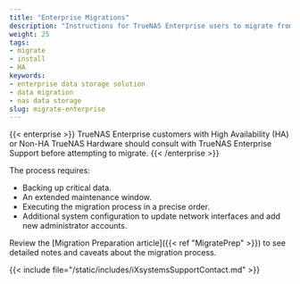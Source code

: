 ```yaml
---
title: "Enterprise Migrations"
description: "Instructions for TrueNAS Enterprise users to migrate from FreeBSD- to Linux-based TrueNAS software."
weight: 25
tags:
- migrate
- install
- HA
keywords:
- enterprise data storage solution
- data migration
- nas data storage
slug: migrate-enterprise
---
```


{{< enterprise >}}
TrueNAS Enterprise customers with High Availability (HA) or Non-HA TrueNAS Hardware should consult with TrueNAS Enterprise Support before attempting to migrate.
{{< /enterprise >}}

The process requires:
* Backing up critical data.
* An extended maintenance window.
* Executing the migration process in a precise order.
* Additional system configuration to update network interfaces and add new administrator accounts.

Review the [Migration Preparation article]({{< ref "MigratePrep" >}}) to see detailed notes and caveats about the migration process.

{{< include file="/static/includes/iXsystemsSupportContact.md" >}}
